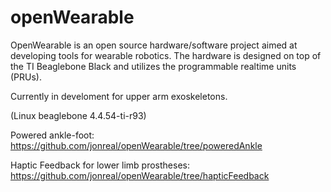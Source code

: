 openWearable
===========

OpenWearable is an open source hardware/software project aimed at developing
tools for wearable robotics. The hardware is designed on top of the TI
Beaglebone Black and utilizes the programmable realtime units (PRUs).

Currently in develoment for upper arm exoskeletons.

(Linux beaglebone 4.4.54-ti-r93)


Powered ankle-foot:
https://github.com/jonreal/openWearable/tree/poweredAnkle

Haptic Feedback for lower limb prostheses:
https://github.com/jonreal/openWearable/tree/hapticFeedback
